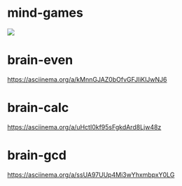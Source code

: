 # mind-games
<a href="https://codeclimate.com/github/Zaven477/mind-games/maintainability"><img src="https://api.codeclimate.com/v1/badges/1fd1680e3a60a6134dc0/maintainability" /></a>
# brain-even
https://asciinema.org/a/kMnnGJAZ0bOfvGFJliKlJwNJ6
# brain-calc
 https://asciinema.org/a/uHctI0kf95sFgkdArd8Ljw48z
# brain-gcd
https://asciinema.org/a/ssUA97UUp4Mi3wYhxmbpxY0LG
